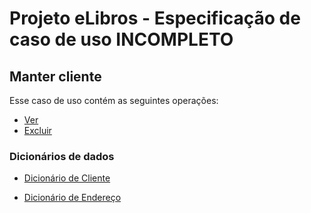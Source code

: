 # Projeto eLibros - Especificação de caso de uso INCOMPLETO

##  Manter cliente
Esse caso de uso contém as seguintes operações:

- [Ver](https://github.com/PI-InfoWeb-CNAT/2024-eLibros/blob/main/docs/admin/casos_de_uso/CRUD/ver.md)
- [Excluir](https://github.com/PI-InfoWeb-CNAT/2024-eLibros/blob/main/docs/admin/casos_de_uso/CRUD/excluir.md)

### Dicionários de dados

- [Dicionário de Cliente](https://github.com/PI-InfoWeb-CNAT/2024-eLibros/blob/main/docs/dicionario_de_dados/Elibros%20Dicion%C3%A1rio%20de%20Dados%20-%20Cliente.pdf)

- [Dicionário de Endereço](https://github.com/PI-InfoWeb-CNAT/2024-eLibros/blob/main/docs/dicionario_de_dados/Elibros%20Dicion%C3%A1rio%20de%20Dados%20-%20Endere%C3%A7o.pdf)